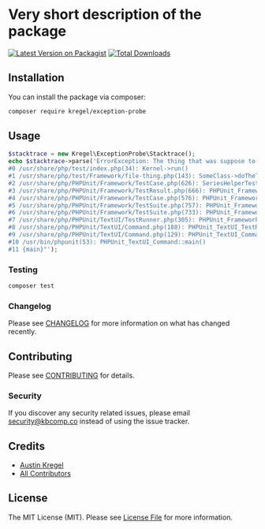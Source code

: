 # Very short description of the package

[![Latest Version on Packagist](https://img.shields.io/packagist/v/kregel/exception-probe.svg?style=flat-square)](https://packagist.org/packages/kregel/exception-probe)
[![Total Downloads](https://img.shields.io/packagist/dt/kregel/exception-probe.svg?style=flat-square)](https://packagist.org/packages/kregel/exception-probe)

## Installation

You can install the package via composer:

```bash
composer require kregel/exception-probe
```

## Usage

``` php
$stacktrace = new Kregel\ExceptionProbe\Stacktrace();
echo $stacktrace->parse('ErrorException: The thing that was suppose to do stuff broke
#0 /usr/share/php/test/index.php(34): Kernel->run()
#1 /usr/share/php/test/Framework/file-thing.php(143): SomeClass->doTheThing()
#2 /usr/share/php/PHPUnit/Framework/TestCase.php(626): SeriesHelperTest->setUp()
#3 /usr/share/php/PHPUnit/Framework/TestResult.php(666): PHPUnit_Framework_TestCase->runBare()
#4 /usr/share/php/PHPUnit/Framework/TestCase.php(576): PHPUnit_Framework_TestResult->run(Object(SeriesHelperTest))
#5 /usr/share/php/PHPUnit/Framework/TestSuite.php(757): PHPUnit_Framework_TestCase->run(Object(PHPUnit_Framework_TestResult))
#6 /usr/share/php/PHPUnit/Framework/TestSuite.php(733): PHPUnit_Framework_TestSuite->runTest(Object(SeriesHelperTest), Object(PHPUnit_Framework_TestResult))
#7 /usr/share/php/PHPUnit/TextUI/TestRunner.php(305): PHPUnit_Framework_TestSuite->run(Object(PHPUnit_Framework_TestResult), false, Array, Array, false)
#8 /usr/share/php/PHPUnit/TextUI/Command.php(188): PHPUnit_TextUI_TestRunner->doRun(Object(PHPUnit_Framework_TestSuite), Array)
#9 /usr/share/php/PHPUnit/TextUI/Command.php(129): PHPUnit_TextUI_Command->run(Array, true)
#10 /usr/bin/phpunit(53): PHPUnit_TextUI_Command::main()
#11 {main}"');
```

### Testing

``` bash
composer test
```

### Changelog

Please see [CHANGELOG](CHANGELOG.md) for more information on what has changed recently.

## Contributing

Please see [CONTRIBUTING](CONTRIBUTING.md) for details.

### Security

If you discover any security related issues, please email security@kbcomp.co instead of using the issue tracker.

## Credits

- [Austin Kregel](https://github.com/austinkregel)
- [All Contributors](../../contributors)

## License

The MIT License (MIT). Please see [License File](LICENSE.md) for more information.

